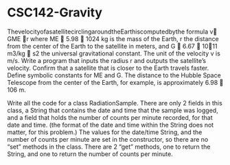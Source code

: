 # CSC142-Gravity

ThevelocityofasatellitecirclingaroundtheEarthiscomputedbythe
formula
v􏰅 GME 􏰁r
where ME 􏰅 5.98 􏰍 1024 kg is the mass of the Earth, r the distance from the center of the Earth to the satellite in meters, and G 􏰅 6.67 􏰍 10􏰃11 m3/kg 􏰈 s2 the universal gravitational constant. The unit of the velocity v is m/s. Write a program that inputs the radius r and outputs the satellite’s velocity. Confirm that a satellite that is closer to the Earth travels faster. Define symbolic constants for ME and G. The distance to the Hubble Space Telescope from the center of the Earth, for example, is approximately 6.98 􏰍 106 m.



Write all the code for a class RadiationSample. There are only 2 fields in this class, a String that contains the date and time that the sample was logged, and a field that holds the number of counts per minute recorded, for that date and time. (the format of the date and time within the String does not matter, for this problem.)
The values for the date/time String, and the number of counts per minute are set in the constructor, so there are no “set” methods in the class. There are 2 “get” methods, one to return the String, and one to return the number of counts per minute.